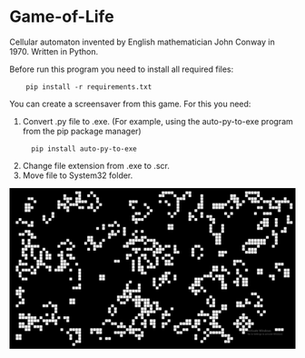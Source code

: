 # Game-of-Life
Cellular automaton invented by English mathematician John Conway in 1970. Written in Python.

Before run this program you need to install all required files:
```shell
    pip install -r requirements.txt 
  ```

You can create a screensaver from this game. For this you need:
  1. Convert .py file to .exe. (For example, using the auto-py-to-exe program from the pip package manager)
      ```shell
        pip install auto-py-to-exe 
      ```
  2. Change file extension from .exe to .scr.
  3. Move file to System32 folder.

![Alt text](/screenshots/Screenshot_1.png?raw=true "Optional Title")